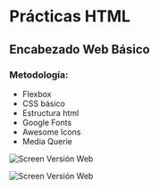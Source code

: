 # Prácticas HTML

## Encabezado Web Básico

### Metodología:
- Flexbox
- CSS básico
- Estructura html
- Google Fonts
- Awesome Icons
- Media Querie


![Screen Versión Web](https://raw.githubusercontent.com/maomur/html-practicas/main/assets/images/screen-responsive.png)

![Screen Versión Web](https://raw.githubusercontent.com/maomur/html-practicas/main/assets/images/screen-web.png)
